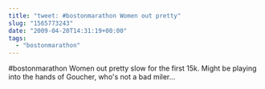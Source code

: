 ```yaml
---
title: "tweet: #bostonmarathon Women out pretty"
slug: "1565773243"
date: "2009-04-20T14:31:19+00:00"
tags:
  - "bostonmarathon"
---
```

#bostonmarathon Women out pretty slow for the first 15k.  Might be playing into the hands of Goucher, who's not a bad miler...